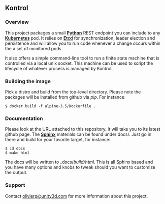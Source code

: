 ## Kontrol

### Overview

This project packages a small [**Python**](https://www.python.org/) REST endpoint you can
include to any [**Kubernetes**](https://github.com/GoogleCloudPlatform/kubernetes) pod. It
relies on [**Etcd**](https://github.com/coreos/etcd) for synchronization, leader election
and persistence and will allow you to run code whenever a change occurs within the a set
of monitored pods.

It also offers a simple command-line tool to run a finite state machine that is controlled
via a local unix socket. This machine can be used to script the lifecycle of whatever
process is managed by Kontrol.

### Building the image

Pick a distro and build from the top-level directory. Please note the packages will be installed
from github via *pip*. For instance:

```
$ docker build -f alpine-3.5/Dockerfile .
```

### Documentation

Please look at the URL attached to this repository. It will take you to its latest github page.
The [**Sphinx**](http://sphinx-doc.org/) materials can be found under docs/. Just go in there
and build for your favorite target, for instance:

```
$ cd docs
$ make html
```

The docs will be written to _docs/_build/html_. This is all Sphinx based and you have many
options and knobs to tweak should you want to customize the output.

### Support

Contact olivierp@unity3d.com for more information about this project.